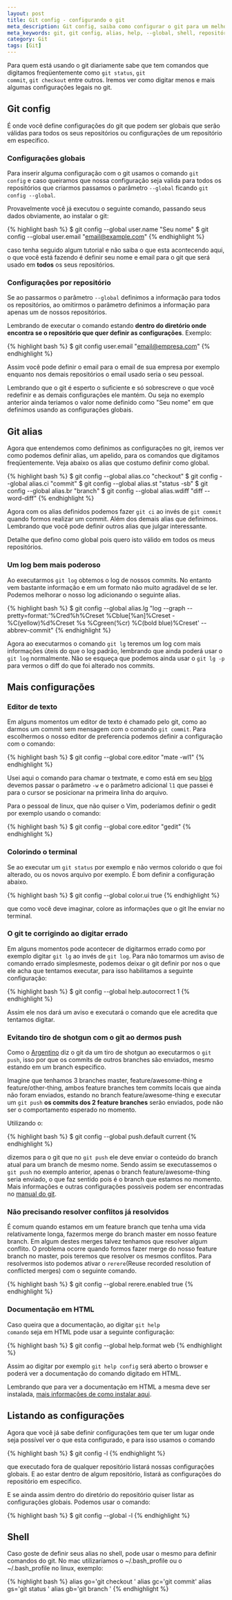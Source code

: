 ```yaml
---
layout: post
title: Git config - configurando o git
meta_description: Git config, saiba como configurar o git para um melhor aproveitamento da ferramenta.
meta_keywords: git, git config, alias, help, --global, shell, repositório, global
category: Git
tags: [Git]
---
```


Para quem está usando o git diariamente sabe que tem comandos que digitamos freqüentemente como <code>git status</code>, <code>git commit</code>, <code>git checkout</code> entre outros. Iremos ver como digitar menos e mais algumas configurações legais no git.

## Git config

É onde você define configurações do git que podem ser globais que serão válidas para todos os seus repositórios ou configurações de um repositório em especifico.

### Configurações globais

Para inserir alguma configuração com o git usamos o comando <code>git config</code> e caso queiramos que nossa configuração seja valida para todos os repositórios que criarmos passamos o parâmetro <code>--global</code> ficando <code>git config --global</code>.

Provavelmente você já executou o seguinte comando, passando seus dados obviamente, ao instalar o git:

{% highlight bash %}
$ git config --global user.name "Seu nome"
$ git config --global user.email "email@example.com"
{% endhighlight %}

caso tenha seguido algum tutorial e não saiba o que esta acontecendo aqui, o que você está fazendo é definir seu nome e email para o git que será usado em **todos** os seus repositórios.

### Configurações por repositório

Se ao passarmos o parâmetro <code>--global</code> definimos a informação para todos os repositórios, ao omitirmos o parâmetro definimos a informação para apenas um de nossos repositórios.

Lembrando de executar o comando estando **dentro do diretório onde encontra se o repositório que quer definir as configurações**. Exemplo:

{% highlight bash %}
$ git config user.email "email@empresa.com"
{% endhighlight %}

Assim você pode definir o email para o email de sua empresa por exemplo enquanto nos demais repositórios o email usado seria o seu pessoal.

Lembrando que o git é esperto o suficiente e só sobrescreve o que você redefinir e as demais configurações ele mantém. Ou seja no exemplo anterior ainda teriamos o valor nome definido como "Seu nome" em que definimos usando as configurações globais.

## Git alias

Agora que entendemos como definimos as configurações no git, iremos ver como podemos definir alias, um apelido, para os comandos que digitamos freqüentemente. Veja abaixo os alias que costumo definir como global.

{% highlight bash %}
$ git config --global alias.co "checkout"
$ git config --global alias.ci "commit"
$ git config --global alias.st "status -sb"
$ git config --global alias.br "branch"
$ git config --global alias.wdiff "diff --word-diff"
{% endhighlight %}

Agora com os alias definidos podemos fazer <code>git ci</code> ao invés de <code>git commit</code> quando formos realizar um commit. Além dos demais alias que definimos. Lembrando que você pode definir outros alias que julgar interessante.

Detalhe que defino como global pois quero isto válido em todos os meus repositórios.

### Um log bem mais poderoso

Ao executarmos <code>git log</code> obtemos o log de nossos commits. No entanto vem bastante informação e em um formato não muito agradável de se ler. Podemos melhorar o nosso log adicionando o seguinte alias.

{% highlight bash %}
$ git config --global alias.lg "log --graph --pretty=format:'%Cred%h%Creset %Cblue[%an]%Creset -%C(yellow)%d%Creset %s %Cgreen(%cr) %C(bold blue)%Creset' --abbrev-commit"
{% endhighlight %}

Agora ao executarmos o comando <code>git lg</code> teremos um log com mais informações úteis do que o log padrão, lembrando que ainda poderá usar o <code>git log</code> normalmente.
Não se esqueça que podemos ainda usar o <code>git lg -p</code> para vermos o diff do que foi alterado nos commits.

## Mais configurações

### Editor de texto

Em alguns momentos um editor de texto é chamado pelo git, como ao darmos um commit sem mensagem com o comando <code>git commit</code>. Para escolhermos o nosso editor de preferencia podemos definir a configuração com o comando:

{% highlight bash %}
$ git config --global core.editor "mate -wl1"
{% endhighlight %}

Usei aqui o comando para chamar o textmate, e como está em seu [blog](http://blog.macromates.com/2005/textmate-shell-utility-tmmate/) devemos passar o parâmetro <code>-w</code> e o parâmetro adicional <code>l1</code> que passei é para o cursor se posicionar na primeira linha do arquivo.

Para o pessoal de linux, que não quiser o Vim, poderíamos definir o gedit por exemplo usando o comando:

{% highlight bash %}
$ git config --global core.editor "gedit"
{% endhighlight %}

### Colorindo o terminal

Se ao executar um <code>git status</code> por exemplo e não vermos colorido o que foi alterado, ou os novos arquivo por exemplo. É bom definir a configuração abaixo.

{% highlight bash %}
$ git config --global color.ui true
{% endhighlight %}

que como você deve imaginar, colore as informações que o git lhe enviar no terminal.

### O git te corrigindo ao digitar errado

Em alguns momentos pode acontecer de digitarmos errado como por exemplo digitar <code>git lg</code> ao invés de <code>git log</code>. Para não tomarmos um aviso de comando errado simplesmeste, podemos deixar o git definir por nos o que ele acha que tentamos executar, para isso habilitamos a seguinte configuração:

{% highlight bash %}
$ git config --global help.autocorrect 1
{% endhighlight %}

Assim ele nos dará um aviso e executará o comando que ele acredita que tentamos digitar.

### Evitando tiro de shotgun com o git ao dermos push

Como o [Argentino](http://twitter.com/argentinomota) diz o git da um tiro de shotgun ao executarmos o <code>git push</code>, isso por que os commits de outros branches são enviados, mesmo estando em um branch especifico.

Imagine que tenhamos 3 branches master, feature/awesome-thing e feature/other-thing, ambos feature branches tem commits locais que ainda não foram enviados, estando no branch feature/awesome-thing e executar um <code>git push</code> **os commits dos 2 feature branches** serão enviados, pode não ser o comportamento esperado no momento.

Utilizando o:

{% highlight bash %}
$ git config --global push.default current
{% endhighlight %}

dizemos para o git que no <code>git push</code> ele deve enviar o conteúdo do branch atual para um branch de mesmo nome. Sendo assim se executassemos o <code>git push</code> no exemplo anterior, apenas o branch feature/awesome-thing seria enviado, o que faz sentido pois é o branch que estamos no momento. Mais informações e outras configurações possiveis podem ser encontradas no [manual do git](http://schacon.github.com/git/git-config.html).

### Não precisando resolver conflitos já resolvidos

É comum quando estamos em um feature branch que tenha uma vida relativamente longa, fazermos merge do branch master em nosso feature branch. Em algum destes merges talvez tenhamos que resolver algum conflito. O problema ocorre quando formos fazer merge do nosso feature branch no master, pois teremos que resolver os mesmos conflitos. Para resolvermos isto podemos ativar o `rerere`(Reuse recorded resolution of conflicted merges) com o seguinte comando.

{% highlight bash %}
$ git config --global rerere.enabled true
{% endhighlight %}

### Documentação em HTML

Caso queira que a documentação, ao digitar <code>git help comando</code> seja em HTML pode usar a seguinte configuração:

{% highlight bash %}
$ git config --global help.format web
{% endhighlight %}

Assim ao digitar por exemplo <code>git help config</code> será aberto o browser e poderá ver a documentação do comando digitado em HTML.

Lembrando que para ver a documentação em HTML a mesma deve ser instalada, [mais informações de como instalar aqui](http://help.github.com/install-git-html-help/).

## Listando as configurações

Agora que você já sabe definir configurações tem que ter um lugar onde seja possível ver o que esta configurado, e para isso usamos o comando

{% highlight bash %}
$ git config -l
{% endhighlight %}

que executado fora de qualquer repositório listará nossas configurações globais. E ao estar dentro de algum repositório, listará as configurações do repositório em especifico.

E se ainda assim dentro do diretório do repositório quiser listar as configurações globais. Podemos usar o comando:

{% highlight bash %}
$ git config --global -l
{% endhighlight %}


## Shell

Caso goste de definir seus alias no shell, pode usar o mesmo para definir comandos do git. No mac utilizaríamos o ~/.bash_profile ou o ~/.bash_profile no linux, exemplo:

{% highlight bash %}
alias go='git checkout '
alias gc='git commit'
alias gs='git status '
alias gb='git branch '
{% endhighlight %}